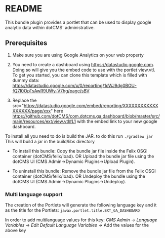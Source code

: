 # README

This bundle plugin provides a portlet that can be used to display google analytic data within dotCMS' administrative.


## Prerequisites

1. Make sure you are using Google Analytics on your web property

2. You need to create a dashboard using https://datastudio.google.com.  Doing so will give you the embed code to use with the portlet view.vtl.  To get you started, you can clone this template which is filled with dummy data: https://datastudio.google.com/u/0/reporting/1cWJ9dg0BOU-fQ7I0OpTsAwR9UWy-V7hg/page/sBV

3. Replace the src="https://datastudio.google.com/embed/reporting/XXXXXXXXXXXXXXXXXX/page/xxx"  here https://github.com/dotCMS/com.dotcms.ga.dashboard/blob/master/src/main/resources/ext/view.vtl#L1  with the embed link to your new google dashboard.


To install all you need to do is build the JAR. to do this run
`./gradlew jar`
This will build a jar in the build/libs directory

* To install this bundle:
    Copy the bundle jar file inside the Felix OSGI container (dotCMS/felix/load).
            OR
    Upload the bundle jar file using the dotCMS UI (CMS Admin->Dynamic Plugins->Upload Plugin).

* To uninstall this bundle:
    Remove the bundle jar file from the Felix OSGI container (dotCMS/felix/load).
            OR
    Undeploy the bundle using the dotCMS UI (CMS Admin->Dynamic Plugins->Undeploy).

### Multi language support

The creation of the Portlets will generate the following language key and it as the title for the Portlets:
`javax.portlet.title.EXT_GA_DASHBOARD`


In order to add multilanguage values for this key:
*CMS Admin* -> *Language Variables* -> *Edit Default Language Variables* -> Add the values for the above key
  	

